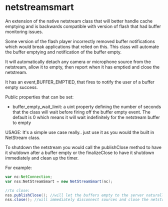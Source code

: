 netstreamsmart
==============

An extension of the native netstream class that will better handle cache emptying and is backwards compatible with version of flash that had buffer monitoring issues.

Some version of the flash player incorrectly removed buffer notifications which would break applications that relied on this. This class will automate the buffer emptying and notification of the buffer empty.

It will automatically detach any camera or microphone source from the netstream, allow it to empty, then report when it has emptied and close the netstream.

It has an event,BUFFER_EMPTIED, that fires to notify the user of a buffer empty success.

Public properties that can be set:
* buffer_empty_wait_limit: a uint property defining the number of seconds that the class will wait before firing off the buffer empty event. The default is 0 which means it will wait indefinitely for the netstream buffer to empty

USAGE:
It's a simple use case really.. just use it as you would the built in NetStream class. 

To shutdown the netstream you would call the publishClose method to have it shutdown after a buffer empty or the finalizeClose to have it shutdown immediately and clean up the timer.

For example:
```ActionScript
var nc:NetConnection;
var nss:NetStreamSmart = new NetStreamSmart(nc);

//to close:
nss.publishClose(); //will let the buffers empty to the server naturally then close
nss.close(); //will immediately disconnect sources and close the netstream
```